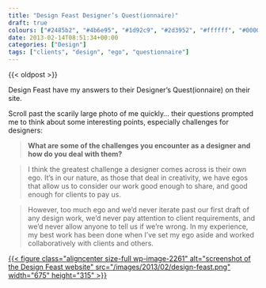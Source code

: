 ```yaml
---
title: "Design Feast Designer’s Quest(ionnaire)"
draft: true
colours: ["#2485b2", "#4b6e95", "#1d92c9", "#2d3952", "#ffffff", "#000000", "#c9c9c9"]
date: 2013-02-14T08:51:34+00:00
categories: ["Design"]
tags: ["clients", "design", "ego", "questionnaire"]
---
```


{{< oldpost >}}

Design Feast have my answers to their Designer’s Quest(ionnaire) on their site.

Scroll past the scarily large photo of me quickly… their questions prompted me to think about some interesting points, especially challenges for designers:

> **What are some of the challenges you encounter as a designer and how do you deal with them?**

> I think the greatest challenge a designer comes across is their own ego. It’s in our nature, as those that deal in creativity, we have egos that allow us to consider our work good enough to share, and good enough for clients to pay us.

> However, too much ego and we’d never iterate past our first draft of any design work, we’d never pay attention to client requirements, and we’d never allow anyone to tell us if we’re wrong. In my experience, my best work has been done when I’ve set my ego aside and worked collaboratively with clients and others.

[{{< figure class="aligncenter size-full wp-image-2261" alt="screenshot of the Design Feast website" src="/images/2013/02/design-feast.png" width="675" height="315" >}}](/images/2013/02/design-feast.png)

	